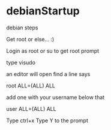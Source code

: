 # debianStartup
debian steps

Get root or else... :)

Login as root or su to get root prompt

type visudo

an editor will open find a line says

root ALL=(ALL) ALL

add one with your username below that

user ALL=(ALL) ALL

Type ctrl+x Type Y to the prompt
